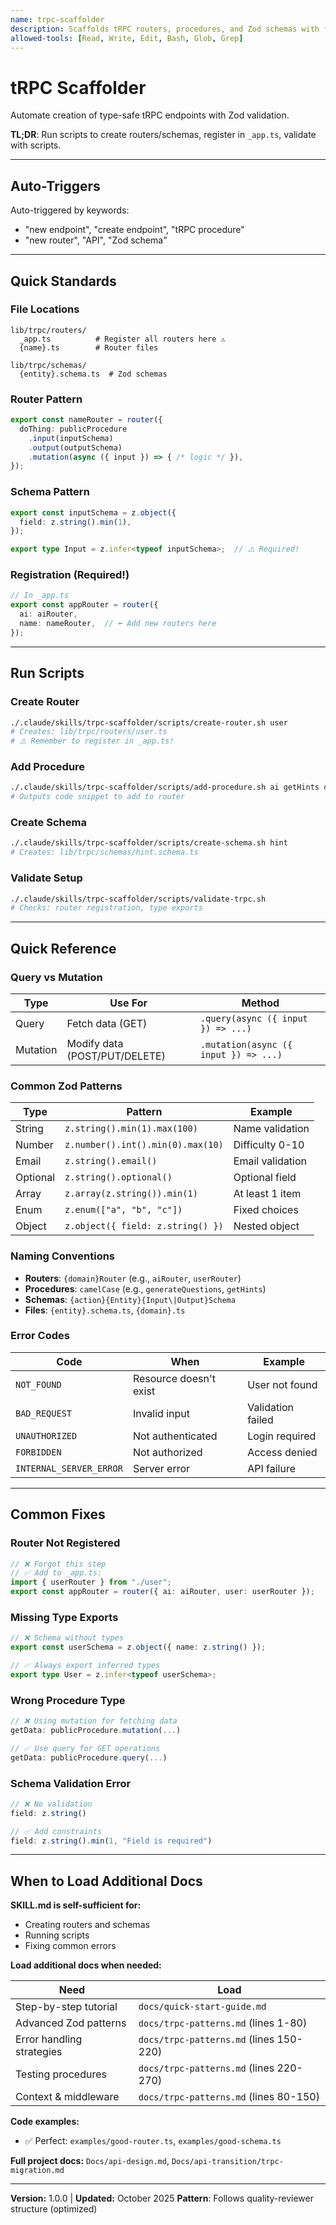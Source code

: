 ```yaml
---
name: trpc-scaffolder
description: Scaffolds tRPC routers, procedures, and Zod schemas with full type safety following DevPrep AI patterns
allowed-tools: [Read, Write, Edit, Bash, Glob, Grep]
---
```


# tRPC Scaffolder

Automate creation of type-safe tRPC endpoints with Zod validation.

**TL;DR**: Run scripts to create routers/schemas, register in `_app.ts`, validate with scripts.

---

## Auto-Triggers

Auto-triggered by keywords:
- "new endpoint", "create endpoint", "tRPC procedure"
- "new router", "API", "Zod schema"

---

## Quick Standards

### File Locations
```
lib/trpc/routers/
  _app.ts          # Register all routers here ⚠️
  {name}.ts        # Router files

lib/trpc/schemas/
  {entity}.schema.ts  # Zod schemas
```

### Router Pattern
```typescript
export const nameRouter = router({
  doThing: publicProcedure
    .input(inputSchema)
    .output(outputSchema)
    .mutation(async ({ input }) => { /* logic */ }),
});
```

### Schema Pattern
```typescript
export const inputSchema = z.object({
  field: z.string().min(1),
});

export type Input = z.infer<typeof inputSchema>;  // ⚠️ Required!
```

### Registration (Required!)
```typescript
// In _app.ts
export const appRouter = router({
  ai: aiRouter,
  name: nameRouter,  // ⬅️ Add new routers here
});
```

---

## Run Scripts

### Create Router
```bash
./.claude/skills/trpc-scaffolder/scripts/create-router.sh user
# Creates: lib/trpc/routers/user.ts
# ⚠️ Remember to register in _app.ts!
```

### Add Procedure
```bash
./.claude/skills/trpc-scaffolder/scripts/add-procedure.sh ai getHints query
# Outputs code snippet to add to router
```

### Create Schema
```bash
./.claude/skills/trpc-scaffolder/scripts/create-schema.sh hint
# Creates: lib/trpc/schemas/hint.schema.ts
```

### Validate Setup
```bash
./.claude/skills/trpc-scaffolder/scripts/validate-trpc.sh
# Checks: router registration, type exports
```

---

## Quick Reference

### Query vs Mutation
| Type | Use For | Method |
|------|---------|--------|
| Query | Fetch data (GET) | `.query(async ({ input }) => ...)` |
| Mutation | Modify data (POST/PUT/DELETE) | `.mutation(async ({ input }) => ...)` |

### Common Zod Patterns
| Type | Pattern | Example |
|------|---------|---------|
| String | `z.string().min(1).max(100)` | Name validation |
| Number | `z.number().int().min(0).max(10)` | Difficulty 0-10 |
| Email | `z.string().email()` | Email validation |
| Optional | `z.string().optional()` | Optional field |
| Array | `z.array(z.string()).min(1)` | At least 1 item |
| Enum | `z.enum(["a", "b", "c"])` | Fixed choices |
| Object | `z.object({ field: z.string() })` | Nested object |

### Naming Conventions
- **Routers**: `{domain}Router` (e.g., `aiRouter`, `userRouter`)
- **Procedures**: `camelCase` (e.g., `generateQuestions`, `getHints`)
- **Schemas**: `{action}{Entity}{Input\|Output}Schema`
- **Files**: `{entity}.schema.ts`, `{domain}.ts`

### Error Codes
| Code | When | Example |
|------|------|---------|
| `NOT_FOUND` | Resource doesn't exist | User not found |
| `BAD_REQUEST` | Invalid input | Validation failed |
| `UNAUTHORIZED` | Not authenticated | Login required |
| `FORBIDDEN` | Not authorized | Access denied |
| `INTERNAL_SERVER_ERROR` | Server error | API failure |

---

## Common Fixes

### Router Not Registered
```typescript
// ❌ Forgot this step
// ✅ Add to _app.ts:
import { userRouter } from "./user";
export const appRouter = router({ ai: aiRouter, user: userRouter });
```

### Missing Type Exports
```typescript
// ❌ Schema without types
export const userSchema = z.object({ name: z.string() });

// ✅ Always export inferred types
export type User = z.infer<typeof userSchema>;
```

### Wrong Procedure Type
```typescript
// ❌ Using mutation for fetching data
getData: publicProcedure.mutation(...)

// ✅ Use query for GET operations
getData: publicProcedure.query(...)
```

### Schema Validation Error
```typescript
// ❌ No validation
field: z.string()

// ✅ Add constraints
field: z.string().min(1, "Field is required")
```

---

## When to Load Additional Docs

**SKILL.md is self-sufficient for:**
- Creating routers and schemas
- Running scripts
- Fixing common errors

**Load additional docs when needed:**

| Need | Load |
|------|------|
| Step-by-step tutorial | `docs/quick-start-guide.md` |
| Advanced Zod patterns | `docs/trpc-patterns.md` (lines 1-80) |
| Error handling strategies | `docs/trpc-patterns.md` (lines 150-220) |
| Testing procedures | `docs/trpc-patterns.md` (lines 220-270) |
| Context & middleware | `docs/trpc-patterns.md` (lines 80-150) |

**Code examples:**
- ✅ Perfect: `examples/good-router.ts`, `examples/good-schema.ts`

**Full project docs:** `Docs/api-design.md`, `Docs/api-transition/trpc-migration.md`

---

**Version:** 1.0.0 | **Updated:** October 2025
**Pattern**: Follows quality-reviewer structure (optimized)
